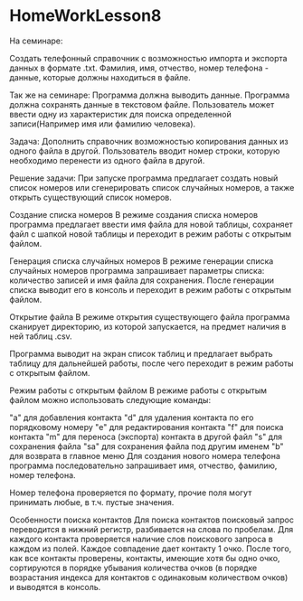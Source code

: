 # HomeWorkLesson8
На семинаре:

Создать телефонный справочник с возможностью импорта и экспорта данных в формате .txt. Фамилия, имя, отчество, номер телефона - данные, которые должны находиться в файле.

Так же на семинаре:
Программа должна выводить данные.
Программа должна сохранять данные в текстовом файле.
Пользователь может ввести одну из характеристик для поиска определенной записи(Например имя или фамилию человека).

Задача:
Дополнить справочник возможностью копирования данных из одного файла в другой. Пользователь вводит номер строки, которую необходимо перенести из одного файла в другой.

Решение задачи:
При запуске программа предлагает создать новый список номеров или сгенерировать список случайных номеров, а также открыть существующий список номеров.

Создание списка номеров
В режиме создания списка номеров программа предлагает ввести имя файла для новой таблицы, сохраняет файл с шапкой новой таблицы и переходит в режим работы с открытым файлом.

Генерация списка случайных номеров
В режиме генерации списка случайных номеров программа запрашивает параметры списка: количество записей и имя файла для сохранения. После генерации списка выводит его в консоль и переходит в режим работы с открытым файлом.

Открытие файла
В режиме открытия существующего файла программа сканирует директорию, из которой запускается, на предмет наличия в ней таблиц .csv.

Программа выводит на экран список таблиц и предлагает выбрать таблицу для дальнейшей работы, после чего переходит в режим работы с открытым файлом.

Режим работы с открытым файлом
В режиме работы с открытым файлом можно использовать следующие команды:

"a" для добавления контакта
"d" для удаления контакта по его порядковому номеру
"e" для редактирования контакта
"f" для поиска контакта
"m" для переноса (экспорта) контакта в другой файл
"s" для сохранения файла
"sa" для сохранения файла под другим именем
"b" для возврата в главное меню
Для создания нового номера телефона программа последовательно запрашивает имя, отчество, фамилию, номер телефона.

Номер телефона проверяется по формату, прочие поля могут принимать любые, в т.ч. пустые значения.

Особенности поиска контактов
Для поиска контактов поисковый запрос переводится в нижний регистр, разбивается на слова по пробелам. Для каждого контакта проверяется наличие слов поискового запроса в каждом из полей. Каждое совпадение дает контакту 1 очко. После того, как все контакты проверены, контакты, имеющие хотя бы одно очко, сортируются в порядке убывания количества очков (в порядке возрастания индекса для контактов с одинаковым количеством очков) и выводятся в консоль.
